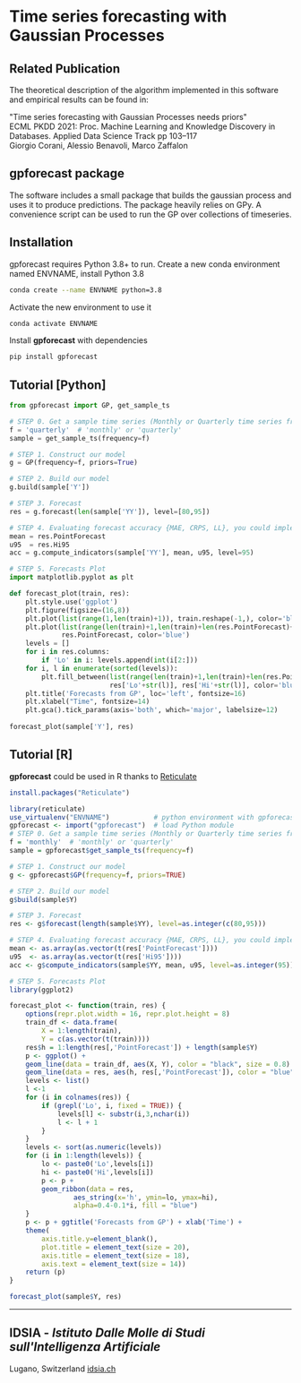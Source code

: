 # Time series forecasting with Gaussian Processes

## Related Publication
The theoretical description of the algorithm implemented in this software and empirical results can be found in:

"Time series forecasting with Gaussian Processes needs priors"\
ECML PKDD 2021: Proc. Machine Learning and Knowledge Discovery in Databases. Applied Data Science Track pp 103–117\
Giorgio Corani, Alessio Benavoli, Marco Zaffalon

## gpforecast package
The software includes a small package that builds the gaussian process and uses it to produce predictions. The package heavily relies on GPy. 
A convenience script can be used to run the GP over collections of timeseries.

## Installation

gpforecast requires Python 3.8+ to run.
Create a new conda environment named ENVNAME, install Python 3.8
```sh
conda create --name ENVNAME python=3.8
```
Activate the new environment to use it
```sh
conda activate ENVNAME
```
Install **gpforecast** with dependencies
```sh
pip install gpforecast
```

## Tutorial [Python]
```py
from gpforecast import GP, get_sample_ts

# STEP 0. Get a sample time series (Monthly or Quarterly time series from M3)
f = 'quarterly'  # 'monthly' or 'quarterly'
sample = get_sample_ts(frequency=f)

# STEP 1. Construct our model
g = GP(frequency=f, priors=True)

# STEP 2. Build our model
g.build(sample['Y'])

# STEP 3. Forecast
res = g.forecast(len(sample['YY']), level=[80,95])

# STEP 4. Evaluating forecast accuracy {MAE, CRPS, LL}, you could implement your own!
mean = res.PointForecast
u95  = res.Hi95
acc = g.compute_indicators(sample['YY'], mean, u95, level=95)

# STEP 5. Forecasts Plot
import matplotlib.pyplot as plt

def forecast_plot(train, res):
    plt.style.use('ggplot')
    plt.figure(figsize=(16,8))
    plt.plot(list(range(1,len(train)+1)), train.reshape(-1,), color='black')
    plt.plot(list(range(len(train)+1,len(train)+len(res.PointForecast)+1)), 
             res.PointForecast, color='blue')
    levels = []
    for i in res.columns:
        if 'Lo' in i: levels.append(int(i[2:]))
    for i, l in enumerate(sorted(levels)):
        plt.fill_between(list(range(len(train)+1,len(train)+len(res.PointForecast)+1)), 
                         res['Lo'+str(l)], res['Hi'+str(l)], color='blue', alpha=0.3-0.1*i)
    plt.title('Forecasts from GP', loc='left', fontsize=16)
    plt.xlabel("Time", fontsize=14)
    plt.gca().tick_params(axis='both', which='major', labelsize=12)
    
forecast_plot(sample['Y'], res)
```

## Tutorial [R]
**gpforecast** could be used in R thanks to [Reticulate](https://cran.r-project.org/web/packages/reticulate/index.html)
```R
install.packages("Reticulate")
```
```R
library(reticulate)
use_virtualenv("ENVNAME")           # python environment with gpforecast
gpforecast <- import("gpforecast")  # load Python module
# STEP 0. Get a sample time series (Monthly or Quarterly time series from M3)
f = 'monthly'  # 'monthly' or 'quarterly'
sample = gpforecast$get_sample_ts(frequency=f)

# STEP 1. Construct our model
g <- gpforecast$GP(frequency=f, priors=TRUE)

# STEP 2. Build our model
g$build(sample$Y)

# STEP 3. Forecast
res <- g$forecast(length(sample$YY), level=as.integer(c(80,95)))

# STEP 4. Evaluating forecast accuracy {MAE, CRPS, LL}, you could implement your own!
mean <- as.array(as.vector(t(res['PointForecast'])))
u95  <- as.array(as.vector(t(res['Hi95'])))
acc <- g$compute_indicators(sample$YY, mean, u95, level=as.integer(95))

# STEP 5. Forecasts Plot
library(ggplot2)

forecast_plot <- function(train, res) {
    options(repr.plot.width = 16, repr.plot.height = 8)
    train_df <- data.frame(
        X = 1:length(train), 
        Y = c(as.vector(t(train))))
    res$h = 1:length(res[,'PointForecast']) + length(sample$Y)
    p <- ggplot() +   
    geom_line(data = train_df, aes(X, Y), color = "black", size = 0.8) +
    geom_line(data = res, aes(h, res[,'PointForecast']), color = "blue", size = 0.8)
    levels <- list()
    l <-1
    for (i in colnames(res)) {
        if (grepl('Lo', i, fixed = TRUE)) {
            levels[l] <- substr(i,3,nchar(i))
            l <- l + 1
        }
    }
    levels <- sort(as.numeric(levels))
    for (i in 1:length(levels)) {
        lo <- paste0('Lo',levels[i])
        hi <- paste0('Hi',levels[i])
        p <- p +
        geom_ribbon(data = res, 
                aes_string(x='h', ymin=lo, ymax=hi), 
                alpha=0.4-0.1*i, fill = "blue")
    }
    p <- p + ggtitle('Forecasts from GP') + xlab('Time') +
    theme(
        axis.title.y=element_blank(),
        plot.title = element_text(size = 20),
        axis.title = element_text(size = 18),
        axis.text = element_text(size = 14))
    return (p)
}

forecast_plot(sample$Y, res)
```
---
## IDSIA - _Istituto Dalle Molle di Studi sull'Intelligenza Artificiale_
Lugano, Switzerland [idsia.ch](https://www.idsia.ch/)
